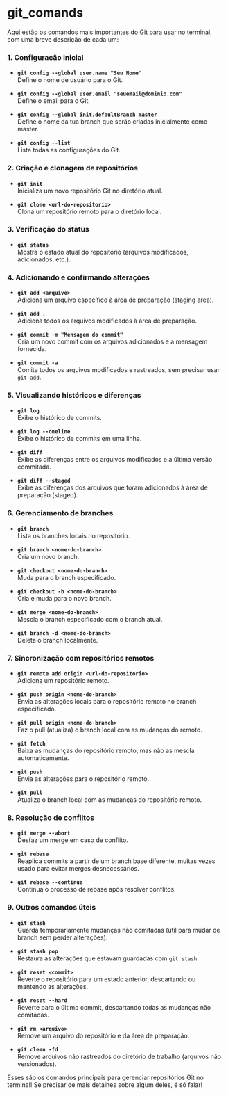 # git_comands

Aqui estão os comandos mais importantes do Git para usar no terminal, com uma breve descrição de cada um:

### 1. **Configuração inicial**
- **`git config --global user.name "Seu Nome"`**  
  Define o nome de usuário para o Git.

- **`git config --global user.email "seuemail@dominio.com"`**  
  Define o email para o Git.

- **`git config --global init.defaultBranch master`**  
  Define o nome da tua branch que serão criadas inicialmente como master.

- **`git config --list`**  
  Lista todas as configurações do Git.



### 2. **Criação e clonagem de repositórios**
- **`git init`**  
  Inicializa um novo repositório Git no diretório atual.

- **`git clone <url-do-repositorio>`**  
  Clona um repositório remoto para o diretório local.

### 3. **Verificação do status**
- **`git status`**  
  Mostra o estado atual do repositório (arquivos modificados, adicionados, etc.).

### 4. **Adicionando e confirmando alterações**
- **`git add <arquivo>`**  
  Adiciona um arquivo específico à área de preparação (staging area).

- **`git add .`**  
  Adiciona todos os arquivos modificados à área de preparação.

- **`git commit -m "Mensagem do commit"`**  
  Cria um novo commit com os arquivos adicionados e a mensagem fornecida.

- **`git commit -a`**  
  Comita todos os arquivos modificados e rastreados, sem precisar usar `git add`.

### 5. **Visualizando históricos e diferenças**
- **`git log`**  
  Exibe o histórico de commits.

- **`git log --oneline`**  
  Exibe o histórico de commits em uma linha.

- **`git diff`**  
  Exibe as diferenças entre os arquivos modificados e a última versão commitada.

- **`git diff --staged`**  
  Exibe as diferenças dos arquivos que foram adicionados à área de preparação (staged).

### 6. **Gerenciamento de branches**
- **`git branch`**  
  Lista os branches locais no repositório.

- **`git branch <nome-do-branch>`**  
  Cria um novo branch.

- **`git checkout <nome-do-branch>`**  
  Muda para o branch especificado.

- **`git checkout -b <nome-do-branch>`**  
  Cria e muda para o novo branch.

- **`git merge <nome-do-branch>`**  
  Mescla o branch especificado com o branch atual.

- **`git branch -d <nome-do-branch>`**  
  Deleta o branch localmente.

### 7. **Sincronização com repositórios remotos**
- **`git remote add origin <url-do-repositorio>`**  
  Adiciona um repositório remoto.

- **`git push origin <nome-do-branch>`**  
  Envia as alterações locais para o repositório remoto no branch especificado.

- **`git pull origin <nome-do-branch>`**  
  Faz o pull (atualiza) o branch local com as mudanças do remoto.

- **`git fetch`**  
  Baixa as mudanças do repositório remoto, mas não as mescla automaticamente.

- **`git push`**  
  Envia as alterações para o repositório remoto.

- **`git pull`**  
  Atualiza o branch local com as mudanças do repositório remoto.

### 8. **Resolução de conflitos**
- **`git merge --abort`**  
  Desfaz um merge em caso de conflito.

- **`git rebase`**  
  Reaplica commits a partir de um branch base diferente, muitas vezes usado para evitar merges desnecessários.

- **`git rebase --continue`**  
  Continua o processo de rebase após resolver conflitos.

### 9. **Outros comandos úteis**
- **`git stash`**  
  Guarda temporariamente mudanças não comitadas (útil para mudar de branch sem perder alterações).

- **`git stash pop`**  
  Restaura as alterações que estavam guardadas com `git stash`.

- **`git reset <commit>`**  
  Reverte o repositório para um estado anterior, descartando ou mantendo as alterações.

- **`git reset --hard`**  
  Reverte para o último commit, descartando todas as mudanças não comitadas.

- **`git rm <arquivo>`**  
  Remove um arquivo do repositório e da área de preparação.

- **`git clean -fd`**  
  Remove arquivos não rastreados do diretório de trabalho (arquivos não versionados).

Esses são os comandos principais para gerenciar repositórios Git no terminal! Se precisar de mais detalhes sobre algum deles, é só falar!
